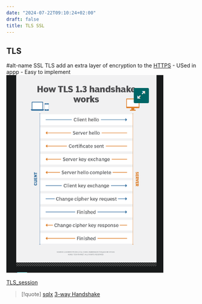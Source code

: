 ```yaml
---
date: "2024-07-22T09:10:24+02:00"
draft: false
title: TLS SSL
---
```


## TLS

#alt-name SSL TLS add an extra layer of encryption to the
[HTTPS](/protocols/HTTPS) - USed in appp - Easy to implement
![TLSHeadshake_visual.png](/static/TLSHeadshake_visual.png)

[TLS_session](/TLS_session)

> \[!quote\] [sqlx](/libriairies/sqlx) [3-way
> Handshake](/for_later/3-way_Handshake)

